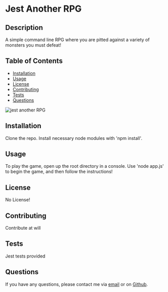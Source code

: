 # Jest Another RPG   
## Description

A simple command line RPG where you are pitted against a variety of monsters you must defeat!

## Table of Contents

* [Installation](#installation)
* [Usage](#usage)
* [License](#license)
* [Contributing](#contributing)
* [Tests](#tests)
* [Questions](#questions)

![jest another RPG](https://user-images.githubusercontent.com/62676730/100021705-c0ec7b80-2d96-11eb-8084-531cee91d649.PNG)

## Installation

Clone the repo. Install necessary node modules with 'npm install'. 

## Usage

To play the game, open up the root directory in a console. Use 'node app.js' to begin the game, and then follow the instructions!

## License

No License!

## Contributing

Contribute at will

## Tests

Jest tests provided

## Questions

If you have any questions, please contact me via [email](vinnycar0923@gmail.com) or on [Github](http://github.com/vcaruso0923).
